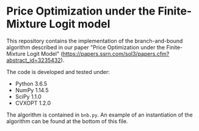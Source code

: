 # Price Optimization under the Finite-Mixture Logit model

This repository contains the implementation of the branch-and-bound algorithm described in our paper "Price Optimization under the Finite-Mixture Logit Model" (https://papers.ssrn.com/sol3/papers.cfm?abstract_id=3235432).

The code is developed and tested under:
+ Python 3.6.5
+ NumPy 1.14.5
+ SciPy 1.1.0
+ CVXOPT 1.2.0

The algorithm is contained in `bnb.py`. An example of an instantiation of the algorithm can be found at the bottom of this file. 
